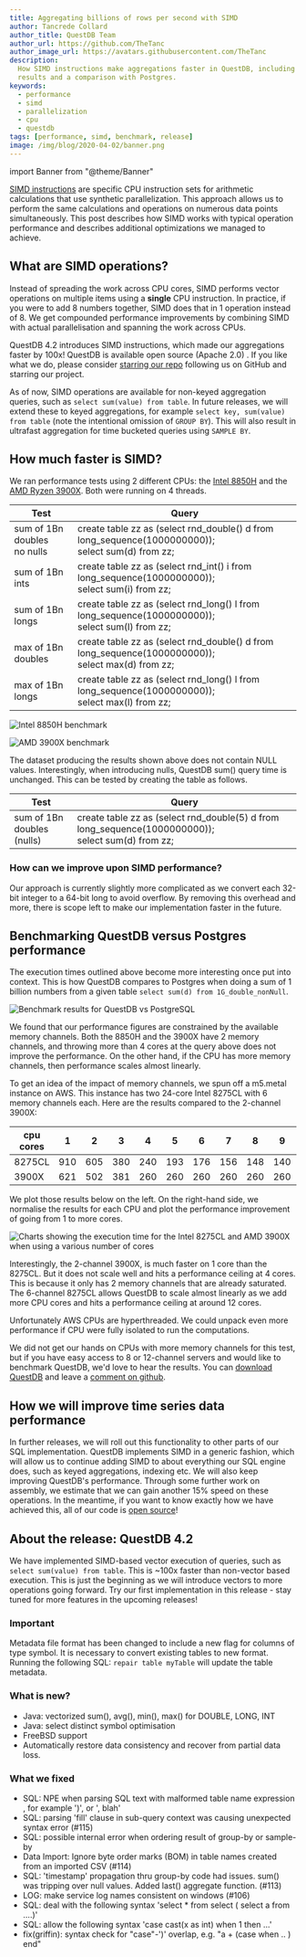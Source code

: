 ```yaml
---
title: Aggregating billions of rows per second with SIMD
author: Tancrede Collard
author_title: QuestDB Team
author_url: https://github.com/TheTanc
author_image_url: https://avatars.githubusercontent.com/TheTanc
description:
  How SIMD instructions make aggregations faster in QuestDB, including benchmark
  results and a comparison with Postgres.
keywords:
  - performance
  - simd
  - parallelization
  - cpu
  - questdb
tags: [performance, simd, benchmark, release]
image: /img/blog/2020-04-02/banner.png
---
```


import Banner from "@theme/Banner"

<Banner
  alt="QuestDB release 4.2 banner"
  height={143}
  src="/img/blog/2020-04-02/banner.png"
  width={650}
/>

[SIMD instructions](https://en.wikipedia.org/wiki/SIMD) are specific CPU
instruction sets for arithmetic calculations that use synthetic parallelization.
This approach allows us to perform the same calculations and operations on
numerous data points simultaneously. This post describes how SIMD works with
typical operation performance and describes additional optimizations we managed
to achieve.

<!--truncate-->

## What are SIMD operations?

Instead of spreading the work across CPU cores, SIMD performs vector operations
on multiple items using a **single** CPU instruction. In practice, if you were
to add 8 numbers together, SIMD does that in 1 operation instead of 8. We get
compounded performance improvements by combining SIMD with actual
parallelisation and spanning the work across CPUs.

QuestDB 4.2 introduces SIMD instructions, which made our aggregations faster by
100x! QuestDB is available open source (Apache 2.0) . If you like what we do,
please consider [starring our repo]({@githubUrl@}) following us on GitHub and
starring our project.

As of now, SIMD operations are available for non-keyed aggregation queries, such
as `select sum(value) from table`. In future releases, we will extend these to
keyed aggregations, for example `select key, sum(value) from table` (note the
intentional omission of `GROUP BY`). This will also result in ultrafast
aggregation for time bucketed queries using `SAMPLE BY`.

## How much faster is SIMD?

We ran performance tests using 2 different CPUs: the
[Intel 8850H](https://ark.intel.com/content/www/us/en/ark/products/134899/intel-core-i7-8850h-processor-9m-cache-up-to-4-30-ghz.html)
and the
[AMD Ryzen 3900X](https://www.amd.com/en/products/cpu/amd-ryzen-9-3900x). Both
were running on 4 threads.

| Test                              | Query                                                                                                   |
| --------------------------------- | ------------------------------------------------------------------------------------------------------- |
| sum of 1Bn doubles <br/> no nulls | create table zz as (select rnd_double() d from long_sequence(1000000000)); <br/> select sum(d) from zz; |
| sum of 1Bn ints                   | create table zz as (select rnd_int() i from long_sequence(1000000000)); <br/> select sum(i) from zz;    |
| sum of 1Bn longs                  | create table zz as (select rnd_long() l from long_sequence(1000000000));<br/>select sum(l) from zz;     |
| max of 1Bn doubles                | create table zz as (select rnd_double() d from long_sequence(1000000000));<br/>select max(d) from zz;   |
| max of 1Bn longs                  | create table zz as (select rnd_long() l from long_sequence(1000000000));<br/>select max(l) from zz;     |

![Intel 8850H benchmark](/img/blog/2020-04-02/benchmark8850h.png)

![AMD 3900X benchmark](/img/blog/2020-04-02/benchmark3900x.png)

The dataset producing the results shown above does not contain NULL values.
Interestingly, when introducing nulls, QuestDB sum() query time is unchanged.
This can be tested by creating the table as follows.

| Test                            | Query                                                                                                  |
| ------------------------------- | ------------------------------------------------------------------------------------------------------ |
| sum of 1Bn doubles <br/>(nulls) | create table zz as (select rnd_double(5) d from long_sequence(1000000000));<br/>select sum(d) from zz; |

### How can we improve upon SIMD performance?

Our approach is currently slightly more complicated as we convert each 32-bit
integer to a 64-bit long to avoid overflow. By removing this overhead and more,
there is scope left to make our implementation faster in the future.

## Benchmarking QuestDB versus Postgres performance

The execution times outlined above become more interesting once put into
context. This is how QuestDB compares to Postgres when doing a sum of 1 billion
numbers from a given table `select sum(d) from 1G_double_nonNull`.

![Benchmark results for QuestDB vs PostgreSQL](/img/blog/2020-04-02/benchmarkPostgres.png)

We found that our performance figures are constrained by the available memory
channels. Both the 8850H and the 3900X have 2 memory channels, and throwing more
than 4 cores at the query above does not improve the performance. On the other
hand, if the CPU has more memory channels, then performance scales almost
linearly.

To get an idea of the impact of memory channels, we spun off a m5.metal instance
on AWS. This instance has two 24-core Intel 8275CL with 6 memory channels each.
Here are the results compared to the 2-channel 3900X:

| cpu cores | 1   | 2   | 3   | 4   | 5   | 6   | 7   | 8   | 9   | 10  | 11  | 12  |
| --------- | --- | --- | --- | --- | --- | --- | --- | --- | --- | --- | --- | --- |
| 8275CL    | 910 | 605 | 380 | 240 | 193 | 176 | 156 | 148 | 140 | 136 | 133 | 141 |
| 3900X     | 621 | 502 | 381 | 260 | 260 | 260 | 260 | 260 | 260 | 260 | 260 | 260 |

We plot those results below on the left. On the right-hand side, we normalise
the results for each CPU and plot the performance improvement of going from 1 to
more cores.

![Charts showing the execution time for the Intel 8275CL and AMD 3900X when using a various number of cores](/img/blog/2020-04-02/memoryChannelAnalysis.png)

Interestingly, the 2-channel 3900X, is much faster on 1 core than the 8275CL.
But it does not scale well and hits a performance ceiling at 4 cores. This is
because it only has 2 memory channels that are already saturated. The 6-channel
8275CL allows QuestDB to scale almost linearly as we add more CPU cores and hits
a performance ceiling at around 12 cores.

Unfortunately AWS CPUs are hyperthreaded. We could unpack even more performance
if CPU were fully isolated to run the computations.

We did not get our hands on CPUs with more memory channels for this test, but if
you have easy access to 8 or 12-channel servers and would like to benchmark
QuestDB, we'd love to hear the results. You can
[download QuestDB](/docs/introduction) and leave a
[comment on github]({@githubUrl@}/issues/146).

## How we will improve time series data performance

In further releases, we will roll out this functionality to other parts of our
SQL implementation. QuestDB implements SIMD in a generic fashion, which will
allow us to continue adding SIMD to about everything our SQL engine does, such
as keyed aggregations, indexing etc. We will also keep improving QuestDB's
performance. Through some further work on assembly, we estimate that we can gain
another 15% speed on these operations. In the meantime, if you want to know
exactly how we have achieved this, all of our code is
[open source]({@githubUrl@})!

## About the release: QuestDB 4.2

We have implemented SIMD-based vector execution of queries, such as
`select sum(value) from table`. This is ~100x faster than non-vector based
execution. This is just the beginning as we will introduce vectors to more
operations going forward. Try our first implementation in this release - stay
tuned for more features in the upcoming releases!

### Important

Metadata file format has been changed to include a new flag for columns of type
symbol. It is necessary to convert existing tables to new format. Running the
following SQL: `repair table myTable` will update the table metadata.

### What is new?

- Java: vectorized sum(), avg(), min(), max() for DOUBLE, LONG, INT
- Java: select distinct symbol optimisation
- FreeBSD support
- Automatically restore data consistency and recover from partial data loss.

### What we fixed

- SQL: NPE when parsing SQL text with malformed table name expression , for
  example ')', or ', blah'
- SQL: parsing 'fill' clause in sub-query context was causing unexpected syntax
  error (#115)
- SQL: possible internal error when ordering result of group-by or sample-by
- Data Import: Ignore byte order marks (BOM) in table names created from an
  imported CSV (#114)
- SQL: 'timestamp' propagation thru group-by code had issues. sum() was tripping
  over null values. Added last() aggregate function. (#113)
- LOG: make service log names consistent on windows (#106)
- SQL: deal with the following syntax 'select \* from select ( select a from
  ....)'
- SQL: allow the following syntax 'case cast(x as int) when 1 then ...'
- fix(griffin): syntax check for "case"-')' overlap, e.g. "a + (case when .. )
  end"
